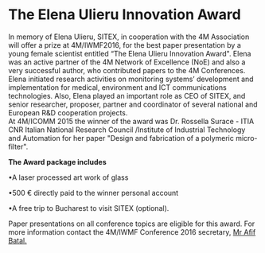 #  The Elena Ulieru Innovation Award

In memory of Elena Ulieru, SITEX, in cooperation with the 4M Association will offer a prize at 4M/IWMF2016, for the best paper presentation by a young female scientist entitled “The Elena Ulieru Innovation Award". Elena was an active partner of the 4M Network of Excellence (NoE) and also a very successful author, who contributed papers to the 4M Conferences. Elena initiated research activities on monitoring systems’ development and implementation for medical, environment and ICT communications technologies. Also, Elena played an important role as CEO of  SITEX, and senior researcher, proposer, partner and coordinator of several national and European R&D cooperation projects.  
At 4M/ICOMM 2015 the winner of the award was Dr. Rossella Surace - ITIA CNR Italian National Research Council /Institute of Industrial Technology and Automation for her paper "Design and fabrication of a polymeric micro-filter".

**The Award package includes**

•A laser processed art work of glass 

•500 € directly paid to the winner personal account

•A free trip to Bucharest to visit SITEX (optional).

Paper presentations on all conference topics are eligible for this award. 
For more information contact the 4M/IWMF Conference 2016 secretary, <a href="mailto:a.batal@bham.ac.uk"> Mr Afif Batal. </strong></a>